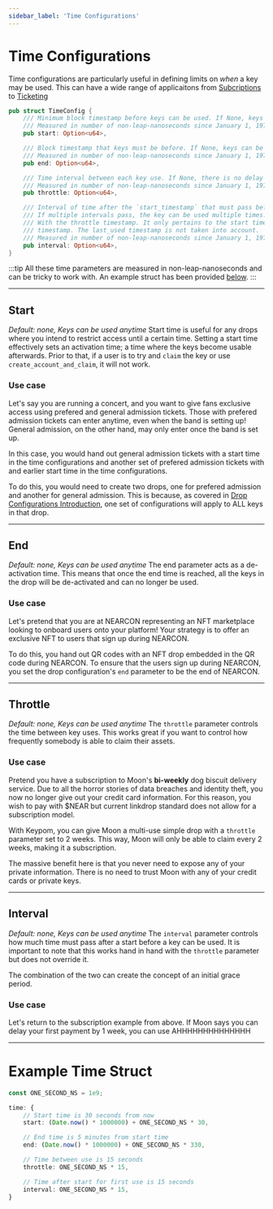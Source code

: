 ```yaml
---
sidebar_label: 'Time Configurations'
---
```

# Time Configurations
Time configurations are particularly useful in defining limits on *when* a key may be used. This can have a wide range of applicaitons from [Subcriptions](../../../../Tutorials/Advanced/subscriptions/concept.md) to [Ticketing](../../../../Tutorials/Advanced/ticketing/concept.md)

```rust
pub struct TimeConfig {
    /// Minimum block timestamp before keys can be used. If None, keys can be used immediately
    /// Measured in number of non-leap-nanoseconds since January 1, 1970 0:00:00 UTC.
    pub start: Option<u64>,

    /// Block timestamp that keys must be before. If None, keys can be used indefinitely
    /// Measured in number of non-leap-nanoseconds since January 1, 1970 0:00:00 UTC.
    pub end: Option<u64>,

    /// Time interval between each key use. If None, there is no delay between key uses.
    /// Measured in number of non-leap-nanoseconds since January 1, 1970 0:00:00 UTC.
    pub throttle: Option<u64>,

    /// Interval of time after the `start_timestamp` that must pass before a key can be used.
    /// If multiple intervals pass, the key can be used multiple times. This has nothing to do
    /// With the throttle timestamp. It only pertains to the start timestamp and the current
    /// timestamp. The last_used timestamp is not taken into account.
    /// Measured in number of non-leap-nanoseconds since January 1, 1970 0:00:00 UTC.
    pub interval: Option<u64>,
}
```
:::tip
All these time parameters are measured in non-leap-nanoseconds and can be tricky to work with. An example struct has been provided [below](time-customization.md).
:::  


---

## Start 
*Default: none, Keys can be used anytime*
Start time is useful for any drops where you intend to restrict access until a certain time. Setting a start time effectively sets an activation time; a time where the keys become usable afterwards. Prior to that, if a user is to try and  `claim` the key or use `create_account_and_claim`, it will not work. 

### Use case
Let's say you are running a concert, and you want to give fans exclusive access using prefered and general admission tickets. Those with prefered admission tickets can enter anytime, even when the band is setting up! General admission, on the other hand, may only enter once the band is set up. 

In this case, you would hand out general admission tickets with a start time in the time configurations and another set of prefered admission tickets with and earlier start time in the time configurations.

To do this, you would need to create two drops, one for prefered admission and another for general admission. This is because, as covered in [Drop Configurations Introduction](customization-homepage.md), one set of configurations will apply to ALL keys in that drop. 

---

## End
*Default: none, Keys can be used anytime*
The end parameter acts as a de-activation time. This means that once the end time is reached, all the keys in the drop will be de-activated and can no longer be used. 

### Use case
Let's pretend that you are at NEARCON representing an NFT marketplace looking to onboard users onto your platform! Your strategy is to offer an exclusive NFT to users that sign up during NEARCON. 

To do this, you hand out QR codes with an NFT drop embedded in the QR code during NEARCON. To ensure that the users sign up during NEARCON, you set the drop configuration's `end` parameter to be the end of NEARCON. 

---

## Throttle
*Default: none, Keys can be used anytime*
The `throttle` parameter controls the time between key uses. This works great if you want to control how frequently somebody is able to claim their assets. 

### Use case
Pretend you have a subscription to Moon's **bi-weekly** dog biscuit delivery service. Due to all the horror stories of data breaches and identity theft, you now no longer give out your credit card information. For this reason, you wish to pay with $NEAR but current linkdrop standard does not allow for a subscription model. 

With Keypom, you can give Moon a multi-use simple drop with a `throttle` parameter set to 2 weeks. This way, Moon will only be able to claim every 2 weeks, making it a subscription. 

The massive benefit here is that you never need to expose any of your private information. There is no need to trust Moon with any of your credit cards or private keys.

---

## Interval
*Default: none, Keys can be used anytime*
The `interval` parameter controls how much time must pass after a start before a key can be used. It is important to note that this works hand in hand with the `throttle` parameter but does not override it. 

The combination of the two can create the concept of an initial grace period.

### Use case
Let's return to the subscription example from above. If Moon says you can delay your first payment by 1 week, you can use AHHHHHHHHHHHHHH

---

# Example Time Struct

```ts
const ONE_SECOND_NS = 1e9;

time: {
    // Start time is 30 seconds from now
    start: (Date.now() * 1000000) + ONE_SECOND_NS * 30,

    // End time is 5 minutes from start time
    end: (Date.now() * 1000000) + ONE_SECOND_NS * 330,

    // Time between use is 15 seconds
    throttle: ONE_SECOND_NS * 15,

    // Time after start for first use is 15 seconds
    interval: ONE_SECOND_NS * 15,
}
```


